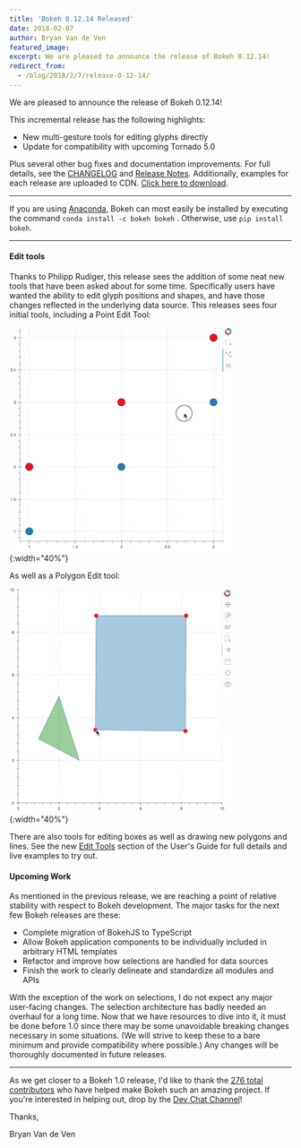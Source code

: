 ```yaml
---
title: 'Bokeh 0.12.14 Released'
date: 2018-02-07
author: Bryan Van de Ven
featured_image:
excerpt: We are pleased to announce the release of Bokeh 0.12.14!
redirect_from:
  - /blog/2018/2/7/release-0-12-14/
---
```


We are pleased to announce the release of Bokeh 0.12.14!

This incremental release has the following highlights:

* New multi-gesture tools for editing glyphs directly
* Update for compatibility with upcoming Tornado 5.0

Plus several other bug fixes and documentation improvements.
For full details, see the [CHANGELOG](https://github.com/bokeh/bokeh/blob/master/CHANGELOG)
and [Release Notes](https://bokeh.pydata.org/en/0.12.14/docs/releases/0.12.14.html).
Additionally, examples for each release are uploaded to CDN.
[Click here to download](https://cdn.pydata.org/bokeh/examples/examples-0.12.14.zip).

-----

If you are using
[Anaconda](https://www.anaconda.com/downloads), Bokeh can most easily be installed
by executing the command ``conda install -c bokeh bokeh`` . Otherwise, use
``pip install bokeh``.

-----

#### Edit tools

Thanks to Philipp Rudiger, this release sees the addition of some neat new tools that have been
asked about for some time. Specifically users have wanted the ability to edit glyph positions and
shapes, and have those changes reflected in the underlying data source. This releases sees four
initial tools, including a Point Edit Tool:


![Image of point draw tool](/images/release-0-12-14/point_draw_keyboard_optimized.gif){:width="40%"}

As well as a Polygon Edit tool:

![Image of poly edit tool tool](/images/release-0-12-14/poly_edit_keyboard_optimized.gif){:width="40%"}

There are also tools for editing boxes as well as drawing new polygons and lines. See the new
[Edit Tools](https://bokeh.pydata.org/en/dev/docs/user_guide/tools.html#edit-tools) section
of the User's Guide for full details and live examples to try out.

#### Upcoming Work

As mentioned in the previous release, we are reaching a point of relative stability
with respect to Bokeh development. The major tasks for the next few Bokeh releases
are these:

* Complete migration of BokehJS to TypeScript
* Allow Bokeh application components to be individually included in arbitrary HTML templates
* Refactor and improve how selections are handled for data sources
* Finish the work to clearly delineate and standardize all modules and APIs

With the exception of the work on selections, I do not expect any major user-facing changes.
The selection architecture has badly needed an overhaul for a long time. Now that we have
resources to dive into it, it must be done before 1.0 since there may be some unavoidable
breaking changes necessary in some situations. (We will strive to keep these to a bare minimum and
provide compatibility where possible.) Any changes will be thoroughly documented in future
releases.

-----

As we get closer to a Bokeh 1.0 release, I'd like to thank the [276
total contributors](https://github.com/bokeh/bokeh/graphs/contributors) who
have helped make Bokeh such an amazing project. If you're interested in
helping out, drop by the [Dev Chat Channel](https://gitter.im/bokeh/bokeh-dev)!

Thanks,

Bryan Van de Ven
